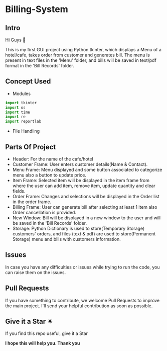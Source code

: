 # Billing-System
## Intro
Hi Guys 👋

This is my first GUI project using Python tkinter, which displays a Menu of a hotel/cafe, takes order from customer and generates bill.
The menu is present in text files in the 'Menu' folder, and bills will be saved in text/pdf format in the 'Bill Records' folder.

## Concept Used
- Modules
``` py
import tkinter 
import os
import time
import re
import reportlab
```
- File Handling

## Parts Of Project
- Header: For the name of the cafe/hotel
- Customer Frame: User enters customer details(Name & Contact).
- Menu Frame: Menu displayed and some button associated to categorize menu also a button to update price.
- Item Frame: Selected item will be displayed in the item frame from where the user can add item, remove item, update quantity and clear fields.
- Order Frame: Changes and selections will be displayed in the Order list in the order frame.
- Billing Frame: User can generate bill after selecting at least 1 item also Order cancellation is provided.
- New Window: Bill will be displayed in a new window to the user and will be saved in the 'Bill Records' folder.
- Storage: Python Dictionary is used to store(Temporary Storage) customers' orders, and files (text & pdf) are used to store(Permanent Storage) menu and bills with customers information. 

## Issues
In case you have any difficulties or issues while trying to run the code, you can raise them on the issues.

## Pull Requests
If you have something to contribute, we welcome Pull Requests to improve the main project. I'll send your helpful contribution as soon as possible.

## Give it a Star ✴
If you find this repo useful, give it a Star

**I hope this will help you. Thank you**
